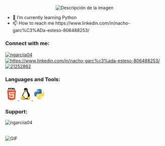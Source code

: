<p align="center">
  <img src="https://i.imgur.com/1ytMCRK.jpeg" alt="Descripción de la imagen" width="800">
</p>

<ul>
  <li>🌱 I’m currently learning Python</li>
  <li>📫 How to reach me https://www.linkedin.com/in/nacho-garc%C3%ADa-esteso-806488253/</li>
</ul>

<h3 align="left">Connect with me:</h3>
<p align="left">
<a href="https://twitter.com/ngarciia04" target="blank"><img align="center" src="https://raw.githubusercontent.com/rahuldkjain/github-profile-readme-generator/master/src/images/icons/Social/twitter.svg" alt="ngarciia04" height="30" width="40" /></a>
<a href="https://es.linkedin.com/in/nacho-garc%C3%ADa-esteso-806488253" target="blank"><img align="center" src="https://raw.githubusercontent.com/rahuldkjain/github-profile-readme-generator/master/src/images/icons/Social/linked-in-alt.svg" alt="https://www.linkedin.com/in/nacho-garc%c3%ada-esteso-806488253/" height="30" width="40" /></a>
<a href="https://stackoverflow.com/users/21252862" target="blank"><img align="center" src="https://raw.githubusercontent.com/rahuldkjain/github-profile-readme-generator/master/src/images/icons/Social/stack-overflow.svg" alt="21252862" height="30" width="40" /></a>
</p>

<h3 align="left">Languages and Tools:</h3>
<p align="left"> <a href="https://www.w3.org/html/" target="_blank" rel="noreferrer"> <img src="https://raw.githubusercontent.com/devicons/devicon/master/icons/html5/html5-original-wordmark.svg" alt="html5" width="40" height="40"/> </a> <a href="https://www.linux.org/" target="_blank" rel="noreferrer"> <img src="https://raw.githubusercontent.com/devicons/devicon/master/icons/linux/linux-original.svg" alt="linux" width="40" height="40"/> </a> <a href="https://www.python.org" target="_blank" rel="noreferrer"> <img src="https://raw.githubusercontent.com/devicons/devicon/master/icons/python/python-original.svg" alt="python" width="40" height="40"/> </a> </p>

<h3 align="left">Support:</h3>
<p><a href="https://ko-fi.com/ngarciia04"> <img align="left" src="https://cdn.ko-fi.com/cdn/kofi3.png?v=3" height="50" width="210" alt="ngarciia04" /></a></p><br><br>
<br>
<img src="https://i.imgur.com/RVCWyNI.gif" alt="GIF" width=50>
